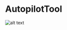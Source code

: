 # AutopilotTool

![alt text](https://github.com/nicklasahlberg/AutopilotTool/blob/[branch]/image.jpg?raw=true)
